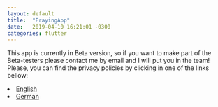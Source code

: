 ```yaml
---
layout: default
title:  "PrayingApp"
date:   2019-04-10 16:21:01 -0300
categories: flutter
---
```


This app is currently in Beta version, so if you want to make part of the Beta-testers please contact me by email and I will put you in the team! Please, you can find the privacy policies by clicking in one of the links bellow:

<li><a href="prayersapplegal.html" >English</a></li>
<li><a href="prayersapplegal_de.html" >German</a></li>
